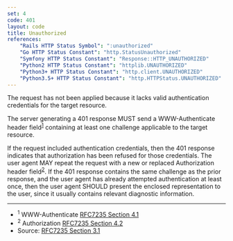 ```yaml
---
set: 4
code: 401
layout: code
title: Unauthorized
references:
    "Rails HTTP Status Symbol": ":unauthorized"
    "Go HTTP Status Constant": "http.StatusUnauthorized"
    "Symfony HTTP Status Constant": "Response::HTTP_UNAUTHORIZED"
    "Python2 HTTP Status Constant": "httplib.UNAUTHORIZED"
    "Python3+ HTTP Status Constant": "http.client.UNAUTHORIZED"
    "Python3.5+ HTTP Status Constant": "http.HTTPStatus.UNAUTHORIZED"
---
```


The request has not been applied because it lacks valid authentication
credentials for the target resource.

The server generating a 401 response MUST send a WWW-Authenticate header
field<sup>[1](#ref-1)</sup> containing at least one challenge applicable
to the target resource.

If the request included authentication credentials, then the 401
response indicates that authorization has been refused for those
credentials. The user agent MAY repeat the request with a new or
replaced Authorization header field<sup>[2](#ref-2)</sup>. If the 401
response contains the same challenge as the prior response, and the user
agent has already attempted authentication at least once, then the user
agent SHOULD present the enclosed representation to the user, since it
usually contains relevant diagnostic information.

---

* <span id="ref-1"><sup>1</sup> WWW-Authenticate [RFC7235 Section 4.1][2]</span>
* <span id="ref-2"><sup>2</sup> Authorization [RFC7235 Section 4.2][3]</span>
* Source: [RFC7235 Section 3.1][1]

[1]: <{{site.rfcUrl}}/rfc7235#section-3.1>
[2]: <{{site.rfcUrl}}/rfc7235#section-4.1>
[3]: <{{site.rfcUrl}}/rfc7235#section-4.2>
